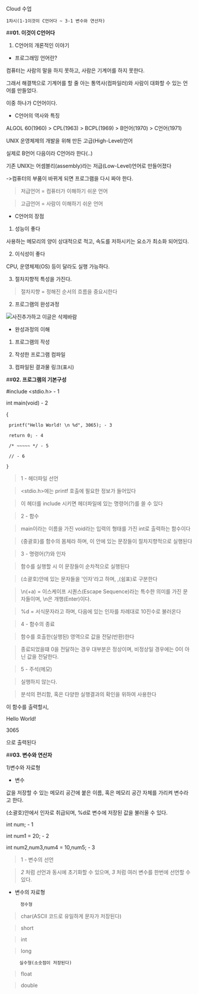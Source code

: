 Cloud 수업

    1차시(1-1이것이 C언어다 ~ 3-1 변수와 연산자)

##**01. 이것이 C언어다**

1) C언어의 개론적인 이야기

* 프로그래밍 언어란?

 컴퓨터는 사람의 말을 하지 못하고, 사람은 기계어를 하지 못한다.

 그래서 해결책으로 기계어를 할 줄 아는 통역사(컴파일러)와 사람이 대화할 수 있는 언어를 만들었다.

 이중 하나가 C언어이다.

* C언어의 역사와 특징

 ALGOL 60(1960) > CPL(1963) > BCPL(1969) > B언어(1970) > C언어(1971)

 UNIX 운영체제의 개발을 위해 만든 고급(High-Level)언어

 실제로 B언어 다음이라 C언어라 한다(..)

 기존 UNIX는 어셈블리(assembly)라는 저급(Low-Level)언어로 만들어졌다

 ->컴퓨터의 부품이 바뀌게 되면 프로그램을 다시 짜야 한다.

>저급언어 = 컴퓨터가 이해하기 쉬운 언어

>고급언어 = 사람이 이해하기 쉬운 언어

* C언어의 장점

 1. 성능이 좋다

  사용하는 메모리의 양이 상대적으로 적고, 속도를 저하시키는 요소가 최소화 되어있다.

 2. 이식성이 좋다

  CPU, 운영체제(OS) 등이 달라도 실행 가능하다.

 3. 절차지향적 특성을 가진다.

> 절차지향 = 정해진 순서의 흐름을 중요시한다

2) 프로그램의 완성과정

  ![사진추가하고 이글은 삭제바람](링크)

 * 완성과정의 이해

  1. 프로그램의 작성

  2. 작성한 프로그램 컴파일

  3. 컴파일된 결과물 링크(표시)

##**02. 프로그램의 기본구성**

  #include <stdio.h> - 1

  int main(void) - 2

  {
    
     printf("Hello World! \n %d", 3065); - 3
    
     return 0; - 4
    
     /* ~~~~~ */ - 5
    
     // - 6
    
    }

>1 - 헤더파일 선언

><stdio.h>에는 printf 호출에 필요한 정보가 들어있다

>이 헤더를 include 시키면 헤더파일에 있는 명령어(?)를 쓸 수 있다

>2 - 함수

>main이라는 이름을 가진 void라는 입력의 형태를 가진 int로 출력하는 함수이다

>{중괄호}를 함수의 몸체라 하며, 이 안에 있는 문장들이 절차지향적으로 실행된다

>3 - 명령어(?)와 인자

>함수를 실행할 시 이 문장들이 순차적으로 실행된다

>(소괄호)안에 있는 문자들을 '인자'라고 하며, ,(쉼표)로 구분한다

>\n(+a) = 이스케이프 시퀀스(Escape Sequence)라는 특수한 의미를 가진 문자들이며, \n은 개행(Enter)이다.

>%d = 서식문자라고 하며, 다음에 있는 인자를 차례대로 10진수로 불러온다

>4 - 함수의 종료

> 함수를 호출한(실행된) 영역으로 값을 전달(반환)한다

>종료되었을떄 0을 전달하는 경우 대부분은 정상이며, 비정상일 경우에는 0이 아닌 값을 전달한다.

>5 - 주석(메모)

>실행하지 않는다.

>분석의 편리함, 혹은 다양한 실행결과의 확인을 위하여 사용한다

이 함수를 출력할시,

Hello World!

3065

으로 출력된다

##**03. 변수와 연산자**

1)변수와 자료형

* 변수

 값을 저장할 수 있는 메모리 공간에 붙은 이름, 혹은 메모리 공간 자체를 가리켜 변수라고 한다.

 (소괄호)안에서 인자로 취급되며, %d로 변수에 저장된 값을 불러올 수 있다.

 int num; - 1

 int num1 = 20; - 2

 int num2,num3,num4 = 10,num5; - 3

>1 - 변수의 선언

>*2* 처럼 선언과 동시에 초기화할 수 있으며, *3* 처럼 여러 변수를 한번에 선언할 수 있다.

* 변수의 자료형

        정수형

>char(ASCII 코드로 유일하게 문자가 저장된다)

> short

> int

> long

         실수형(소숫점이 저장된다)

>float

>double